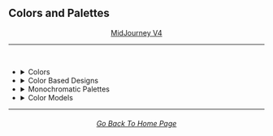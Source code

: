 <h2>Colors and Palettes</h2>

<div align="center">

[MidJourney V4](/Pages/MJ_V4/Style_Pages/Just_The_Style/Colors_and_Palettes.md)
<br>

</div>

<hr>
<br>


- <details><summary>Colors</summary><p>


	- <details><summary>Basic Colors</summary><p><div align="center">

		| White | Black | Brown |
		| :-: | :-: | :-: |
		| <img src="/Images/MJ_V4/V4_Alpha_3.6/Midjourney_Styles/White.webp?raw=true" width="256" /> | <img src="/Images/MJ_V4/V4_Alpha_3.6/Midjourney_Styles/Black.webp?raw=true" width="256" /> | <img src="/Images/MJ_V4/V4_Alpha_3.5/Midjourney_Styles/Brown.webp?raw=true" width="256" /> |
		
		<br>
		
		| Light-Gray | Gray | Dark-Gray |
		| :-: | :-: | :-: |
		| <img src="/Images/MJ_V4/V4_Alpha_3.5/Midjourney_Styles/Light-Gray.webp?raw=true" width="256" /> | <img src="/Images/MJ_V4/V4_Alpha_3.5/Midjourney_Styles/Gray.webp?raw=true" width="256" /> | <img src="/Images/MJ_V4/V4_Alpha_3.5/Midjourney_Styles/Dark-Gray.webp?raw=true" width="256" /> |
		
		<br>
		
		| Maroon | Red | Orange |
		| :-: | :-: | :-: |
		| <img src="/Images/MJ_V4/V4_Alpha_3.5/Midjourney_Styles/Maroon.webp?raw=true" width="256" /> | <img src="/Images/MJ_V4/V4_Alpha_3.6/Midjourney_Styles/Red.webp?raw=true" width="256" /> | <img src="/Images/MJ_V4/V4_Alpha_3.5/Midjourney_Styles/Orange.webp?raw=true" width="256" /> |
		
		<br>
		
		| Indigo | Purple | Violet |
		| :-: | :-: | :-: |
		| <img src="/Images/MJ_V4/V4_Alpha_3.5/Midjourney_Styles/Indigo.webp?raw=true" width="256" /> | <img src="/Images/MJ_V4/V4_Alpha_3.6/Midjourney_Styles/Purple.webp?raw=true" width="256" /> | <img src="/Images/MJ_V4/V4_Alpha_3.5/Midjourney_Styles/Violet.webp?raw=true" width="256" /> |
		
		<br>
		</div></p></details>


	- <details><summary>Extended Colors</summary><p><div align="center">

		| Tan | Beige |
		| :-: | :-: |
		| <img src="/Images/MJ_V4/V4_Alpha_3.5/Midjourney_Styles/Tan.webp?raw=true" width="256" /> | <img src="/Images/MJ_V4/V4_Alpha_3.5/Midjourney_Styles/Beige.webp?raw=true" width="256" /> |

		<br>

		| Blush | Scarlet |
		| :-: | :-: |
		| <img src="/Images/MJ_V4/V4_Alpha_3.5/Midjourney_Styles/Blush.webp?raw=true" width="256" /> | <img src="/Images/MJ_V4/V4_Alpha_3.5/Midjourney_Styles/Scarlet.webp?raw=true" width="256" /> |

		</div></p></details>


	- <details><summary>Dark Variations</summary><p><div align="center">

		| Dark-White | Dark-Brown |
		| :-: | :-: |
		| <img src="/Images/MJ_V4/V4_Alpha_3.5/Midjourney_Styles/Dark-White.webp?raw=true" width="256" /> | <img src="/Images/MJ_V4/V4_Alpha_3.5/Midjourney_Styles/Dark-Brown.webp?raw=true" width="256" /> |
		
		<br>
		
		| Dark-Maroon | Dark-Red | Dark-Orange |
		| :-: | :-: | :-: |
		| <img src="/Images/MJ_V4/V4_Alpha_3.5/Midjourney_Styles/Dark-Maroon.webp?raw=true" width="256" /> | <img src="/Images/MJ_V4/V4_Alpha_3.5/Midjourney_Styles/Dark-Red.webp?raw=true" width="256" /> | <img src="/Images/MJ_V4/V4_Alpha_3.5/Midjourney_Styles/Dark-Orange.webp?raw=true" width="256" /> |
		


		
		<br>
		

		</div></p></details>


	- <details><summary>Light Variations</summary><p><div align="center">

		| Light-Black | Light-Brown |
		| :-: | :-: |
		| <img src="/Images/MJ_V4/V4_Alpha_3.5/Midjourney_Styles/Light-Black.webp?raw=true" width="256" /> | <img src="/Images/MJ_V4/V4_Alpha_3.5/Midjourney_Styles/Light-Brown.webp?raw=true" width="256" /> |
		
		<br>
		
		| Light-Maroon | Light-Red | Light-Orange |
		| :-: | :-: | :-: |
		| <img src="/Images/MJ_V4/V4_Alpha_3.5/Midjourney_Styles/Light-Maroon.webp?raw=true" width="256" /> | <img src="/Images/MJ_V4/V4_Alpha_3.5/Midjourney_Styles/Light-Red.webp?raw=true" width="256" /> | <img src="/Images/MJ_V4/V4_Alpha_3.5/Midjourney_Styles/Light-Orange.webp?raw=true" width="256" /> |
		
		<br>

		</div></p></details>


	- <details><summary>Vivid Variations</summary><p><div align="center">

		| Vivid-Brown | Vivid-Maroon | Vivid-Red |
		| :-: | :-: | :-: |
		| <img src="/Images/MJ_V4/V4_Alpha_3.5/Midjourney_Styles/Vivid-Brown.webp?raw=true" width="256" /> | <img src="/Images/MJ_V4/V4_Alpha_3.5/Midjourney_Styles/Vivid-Maroon.webp?raw=true" width="256" /> | <img src="/Images/MJ_V4/V4_Alpha_3.5/Midjourney_Styles/Vivid-Red.webp?raw=true" width="256" /> |
		
		<br>
		
		| Vivid-Orange | Vivid-Yellow | Vivid-Lime |
		| :-: | :-: | :-: |
		| <img src="/Images/MJ_V4/V4_Alpha_3.5/Midjourney_Styles/Vivid-Orange.webp?raw=true" width="256" /> | <img src="/Images/MJ_V4/V4_Alpha_3.5/Midjourney_Styles/Vivid-Yellow.webp?raw=true" width="256" /> | <img src="/Images/MJ_V4/V4_Alpha_3.5/Midjourney_Styles/Vivid-Lime.webp?raw=true" width="256" /> |
		
		<br>
		


		</div></p></details>

  </p></details>


- <details><summary>Color Based Designs</summary><p><div align="center">

	| Color | Colour |
	| :-: | :-: |
	| <img src="/Images/MJ_V4/V4_Alpha_3.5/Midjourney_Styles/Color.webp?raw=true" width="256" /> | <img src="/Images/MJ_V4/V4_Alpha_3.5/Midjourney_Styles/Colour.webp?raw=true" width="256" /> |

	<br>

	| Gradient | Color Blend | False-Color |
	| :-: | :-: | :-: |
	| <img src="/Images/MJ_V4/V4_Alpha_3.5/Midjourney_Styles/Gradient.webp?raw=true" width="256" /> | <img src="/Images/MJ_V4/V4_Alpha_3.5/Midjourney_Styles/Color_Blend.webp?raw=true" width="256" /> | <img src="/Images/MJ_V4/V4_Alpha_3.5/Midjourney_Styles/False-Color.webp?raw=true" width="256" /> |

	<br>

	| Vibrance | Vibrant Colors | Vivid |
	| :-: | :-: | :-: |
	| <img src="/Images/MJ_V4/V4_Alpha_3.5/Midjourney_Styles/Vibrance.webp?raw=true" width="256" /> | <img src="/Images/MJ_V4/V4_Alpha_3.5/Midjourney_Styles/Vibrant_Colors.webp?raw=true" width="256" /> | <img src="/Images/MJ_V4/V4_Alpha_3.5/Midjourney_Styles/Vivid.webp?raw=true" width="256" /> |
	
	<br>

	| Bright Colors | Light Colors |
	| :-: | :-: |
	| <img src="/Images/MJ_V4/V4_Alpha_3.5/Midjourney_Styles/Bright_Colors.webp?raw=true" width="256" /> | <img src="/Images/MJ_V4/V4_Alpha_3.5/Midjourney_Styles/Light_Colors.webp?raw=true" width="256" /> |

	<br>

	| Dark Colors | Darkened |
	| :-: | :-: |
	| <img src="/Images/MJ_V4/V4_Alpha_3.5/Midjourney_Styles/Dark_Colors.webp?raw=true" width="256" /> | <img src="/Images/MJ_V4/V4_Alpha_3.5/Midjourney_Styles/Darkened.webp?raw=true" width="256" /> |

	<br>

	
	| Single Color | Double Colors | Dual Colors |
	| :-: | :-: | :-: |
	| <img src="/Images/MJ_V4/V4_Alpha_3.5/Midjourney_Styles/Single_Color.webp?raw=true" width="256" /> | <img src="/Images/MJ_V4/V4_Alpha_3.5/Midjourney_Styles/Double_Colors.webp?raw=true" width="256" /> | <img src="/Images/MJ_V4/V4_Alpha_3.5/Midjourney_Styles/Dual_Colors.webp?raw=true" width="256" /> |
	
	<br>
	
	| Triple Colors | Quadruple Colors | Quintuple Colors |
	| :-: | :-: | :-: |
	| <img src="/Images/MJ_V4/V4_Alpha_3.5/Midjourney_Styles/Triple_Colors.webp?raw=true" width="256" /> | <img src="/Images/MJ_V4/V4_Alpha_3.5/Midjourney_Styles/Quadruple_Colors.webp?raw=true" width="256" /> | <img src="/Images/MJ_V4/V4_Alpha_3.5/Midjourney_Styles/Quintuple_Colors.webp?raw=true" width="256" /> |
	
	<br>




- <details><summary>Monochromatic Palettes</summary><p><div align="center">

	| Monochromatic | Monochrome |
	| :-: | :-: |
	| <img src="/Images/MJ_V4/V4_Alpha_3.5/Midjourney_Styles/Monochromatic.webp?raw=true" width="256" /> | <img src="/Images/MJ_V4/V4_Alpha_3.5/Midjourney_Styles/Monochrome.webp?raw=true" width="256" /> |
	
	<br>

	| Black and White | Grayscale |
	| :-: | :-: |
	| <img src="/Images/MJ_V4/V4_Alpha_3.5/Midjourney_Styles/Black_and_White.webp?raw=true" width="256" /> | <img src="/Images/MJ_V4/V4_Alpha_3.5/Midjourney_Styles/Grayscale.webp?raw=true" width="256" /> |

	<br>
	
	| Desaturated | Sepia |
	| :-: | :-: |
	| <img src="/Images/MJ_V4/V4_Alpha_3.5/Midjourney_Styles/Desaturated.webp?raw=true" width="256" /> | <img src="/Images/MJ_V4/V4_Alpha_3.5/Midjourney_Styles/Sepia.webp?raw=true" width="256" /> |

	<br>
	
	| Cyanopsia | Chloropsia | Erythropsia |
	| :-: | :-: | :-: |
	| <img src="/Images/MJ_V4/V4_Alpha_3.5/Midjourney_Styles/Cyanopsia.webp?raw=true" width="256" /> | <img src="/Images/MJ_V4/V4_Alpha_3.5/Midjourney_Styles/Chloropsia.webp?raw=true" width="256" /> | <img src="/Images/MJ_V4/V4_Alpha_3.6/Midjourney_Styles/Erythropsia.webp?raw=true" width="256" /> |

	<br>
	
	| Dyschromatopsia | Chromatopsia | Hyperchromatopsia |
	| :-: | :-: | :-: |
	| <img src="/Images/MJ_V4/V4_Alpha_3.5/Midjourney_Styles/Dyschromatopsia.webp?raw=true" width="256" /> | <img src="/Images/MJ_V4/V4_Alpha_3.5/Midjourney_Styles/Chromatopsia.webp?raw=true" width="256" /> | <img src="/Images/MJ_V4/V4_Alpha_3.5/Midjourney_Styles/Hyperchromatopsia.webp?raw=true" width="256" /> |

	</div></p></details>

- <details><summary>Color Models</summary><p><div align="center">

	| Color Model |
	| :-: |
	| <img src="/Images/MJ_V4/V4_Alpha_3.5/Midjourney_Styles/Color_Model.webp?raw=true" width="256" /> |
	
	<br>

	| RGB | scRGB | CMYK |
	| :-: | :-: | :-: |
	| <img src="/Images/MJ_V4/V4_Alpha_3.5/Midjourney_Styles/RGB.webp?raw=true" width="256" /> | <img src="/Images/MJ_V4/V4_Alpha_3.5/Midjourney_Styles/scRGB.webp?raw=true" width="256" /> | <img src="/Images/MJ_V4/V4_Alpha_3.5/Midjourney_Styles/CMYK.webp?raw=true" width="256" /> |
	
	<br>

	| HSV | HSL | HCL |
	| :-: | :-: | :-: |
	| <img src="/Images/MJ_V4/V4_Alpha_3.5/Midjourney_Styles/HSV.webp?raw=true" width="256" /> | <img src="/Images/MJ_V4/V4_Alpha_3.5/Midjourney_Styles/HSL.webp?raw=true" width="256" /> | <img src="/Images/MJ_V4/V4_Alpha_3.5/Midjourney_Styles/HCL.webp?raw=true" width="256" /> |
	
	<br>

	| VGA | EGA | CGA |
	| :-: | :-: | :-: |
	| <img src="/Images/MJ_V4/V4_Alpha_3.5/Midjourney_Styles/VGA.webp?raw=true" width="256" /> | <img src="/Images/MJ_V4/V4_Alpha_3.5/Midjourney_Styles/EGA.webp?raw=true" width="256" /> | <img src="/Images/MJ_V4/V4_Alpha_3.5/Midjourney_Styles/CGA.webp?raw=true" width="256" /> | 
	
	<br>
	
	| HDR | sRGB | DCI-P3 |
	| :-: | :-: | :-: |
	| <img src="/Images/MJ_V4/V4_Alpha_3.5/Midjourney_Styles/HDR.webp?raw=true" width="256" /> | <img src="/Images/MJ_V4/V4_Alpha_3.5/Midjourney_Styles/sRGB.webp?raw=true" width="256" /> | <img src="/Images/MJ_V4/V4_Alpha_3.5/Midjourney_Styles/DCI-P3.webp?raw=true" width="256" /> |
	
	<br>
	
	| Adobe RGB | ProPhoto RGB | Pantone |
	| :-: | :-: | :-: |
	| <img src="/Images/MJ_V4/V4_Alpha_3.5/Midjourney_Styles/Adobe_RGB.webp?raw=true" width="256" /> | <img src="/Images/MJ_V4/V4_Alpha_3.5/Midjourney_Styles/ProPhoto_RGB.webp?raw=true" width="256" /> | <img src="/Images/MJ_V4/V4_Alpha_3.5/Midjourney_Styles/Pantone.webp?raw=true" width="256" /> |

	<br>
	
	| YCbCr | YPbPr | Coloroid |
	| :-: | :-: | :-: |
	| <img src="/Images/MJ_V4/V4_Alpha_3.5/Midjourney_Styles/YCbCr.webp?raw=true" width="256" /> | <img src="/Images/MJ_V4/V4_Alpha_3.5/Midjourney_Styles/YPbPr.webp?raw=true" width="256" /> | <img src="/Images/MJ_V4/V4_Alpha_3.5/Midjourney_Styles/Coloroid.webp?raw=true" width="256" /> |

	</div></p></details>


<hr><!--------------->
<div align="center">
<h6><a href="/README.md">Go Back To Home Page</a></h6>
</div>
